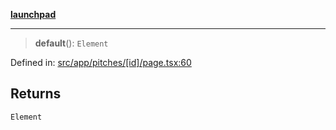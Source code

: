 [**launchpad**](index.md)

***

> **default**(): `Element`

Defined in: [src/app/pitches/\[id\]/page.tsx:60](https://github.com/victorbratov/launchpad/blob/2fb5c03d3b8a4ead86d4ea12df9db7edc90ac88e/src/app/pitches/[id]/page.tsx#L60)

## Returns

`Element`
